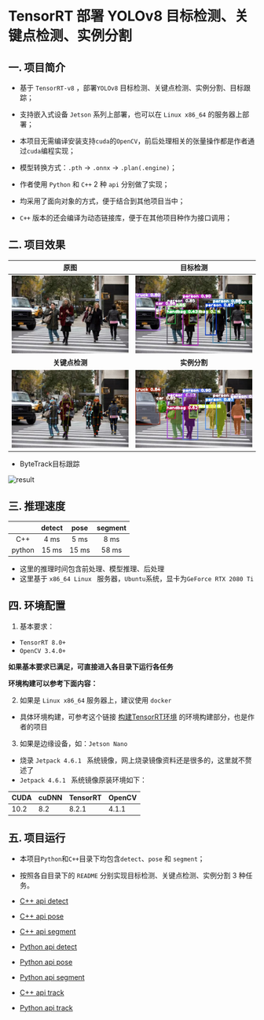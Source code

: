 # TensorRT 部署 YOLOv8 目标检测、关键点检测、实例分割

## 一. 项目简介

- 基于 `TensorRT-v8` ，部署`YOLOv8` 目标检测、关键点检测、实例分割、目标跟踪；
- 支持嵌入式设备 `Jetson` 系列上部署，也可以在 `Linux x86_64` 的服务器上部署；

- 本项目无需编译安装支持`cuda`的`OpenCV`，前后处理相关的张量操作都是作者通过`cuda`编程实现；
- 模型转换方式：`.pth` -> `.onnx` -> `.plan(.engine)`；
- 作者使用 `Python` 和 `C++` 2 种 `api` 分别做了实现；
- 均采用了面向对象的方式，便于结合到其他项目当中；
- `C++` 版本的还会编译为动态链接库，便于在其他项目种作为接口调用；

## 二. 项目效果

|               原图                |               目标检测                |
| :-------------------------------: | :-----------------------------------: |
|      ![004](assets/004.jpeg)      | ![004_detect](assets/004_detect.jpeg) |
|          **关键点检测**           |             **实例分割**              |
| ![004_pose](assets/004_pose.jpeg) |    ![004_seg](assets/004_seg.jpeg)    |

- ByteTrack目标跟踪

![result](./assets/result.gif)

## 三. 推理速度

|        | detect | pose  | segment |
| :----: | :----: | :---: | :-----: |
|  C++   |  4 ms  | 5 ms  |  8 ms   |
| python | 15 ms  | 15 ms |  58 ms  |

- 这里的推理时间包含前处理、模型推理、后处理
- 这里基于 `x86_64 Linux ` 服务器，`Ubuntu`系统，显卡为`GeForce RTX 2080 Ti`

## 四. 环境配置

1. 基本要求：

- `TensorRT 8.0+`
- `OpenCV 3.4.0+`

**如果基本要求已满足，可直接进入各目录下运行各任务**

**环境构建可以参考下面内容：**

2. 如果是 `Linux x86_64` 服务器上，建议使用 `docker`

- 具体环境构建，可参考这个链接 [构建TensorRT环境](https://github.com/emptysoal/tensorrt-experiment) 的环境构建部分，也是作者的项目

3. 如果是边缘设备，如：`Jetson Nano`

- 烧录 `Jetpack 4.6.1 ` 系统镜像，网上烧录镜像资料还是很多的，这里就不赘述了
- `Jetpack 4.6.1 ` 系统镜像原装环境如下：

| CUDA | cuDNN | TensorRT | OpenCV |
| ---- | ----- | -------- | ------ |
| 10.2 | 8.2   | 8.2.1    | 4.1.1  |

## 五. 项目运行

- 本项目`Python`和`C++`目录下均包含`detect`、`pose` 和 `segment`；
- 按照各自目录下的 `README` 分别实现目标检测、关键点检测、实例分割 3 种任务。

- [C++ api detect](https://github.com/emptysoal/TensorRT-YOLOv8/tree/main/C%2B%2B/detect)
- [C++ api pose](https://github.com/emptysoal/TensorRT-YOLOv8/tree/main/C%2B%2B/pose)
- [C++ api segment](https://github.com/emptysoal/TensorRT-YOLOv8/tree/main/C%2B%2B/segment)
- [Python api detect](https://github.com/emptysoal/TensorRT-YOLOv8/tree/main/python/detect)
- [Python api pose](https://github.com/emptysoal/TensorRT-YOLOv8/tree/main/python/pose)
- [Python api segment](https://github.com/emptysoal/TensorRT-YOLOv8/tree/main/python/segment)

- [C++ api track](https://github.com/emptysoal/TensorRT-YOLOv8/tree/main/C%2B%2B/)

- [Python api track](https://github.com/emptysoal/TensorRT-YOLOv8/tree/main/python)
